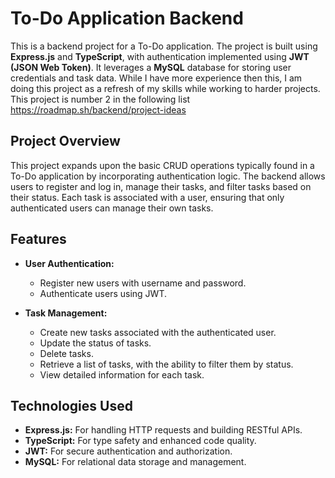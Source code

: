 # To-Do Application Backend

This is a backend project for a To-Do application. The project is built using **Express.js** and **TypeScript**, with authentication implemented using **JWT (JSON Web Token)**. It leverages a **MySQL** database for storing user credentials and task data. While I have more experience then this, I am doing this project as a refresh of my skills while working to harder projects. This project is number 2 in the following list https://roadmap.sh/backend/project-ideas


## Project Overview

This project expands upon the basic CRUD operations typically found in a To-Do application by incorporating authentication logic. The backend allows users to register and log in, manage their tasks, and filter tasks based on their status. Each task is associated with a user, ensuring that only authenticated users can manage their own tasks. 

## Features

- **User Authentication:** 
  - Register new users with username and password.
  - Authenticate users using JWT.
  
- **Task Management:** 
  - Create new tasks associated with the authenticated user.
  - Update the status of tasks.
  - Delete tasks.
  - Retrieve a list of tasks, with the ability to filter them by status.
  - View detailed information for each task.

## Technologies Used

- **Express.js:** For handling HTTP requests and building RESTful APIs.
- **TypeScript:** For type safety and enhanced code quality.
- **JWT:** For secure authentication and authorization.
- **MySQL:** For relational data storage and management.


